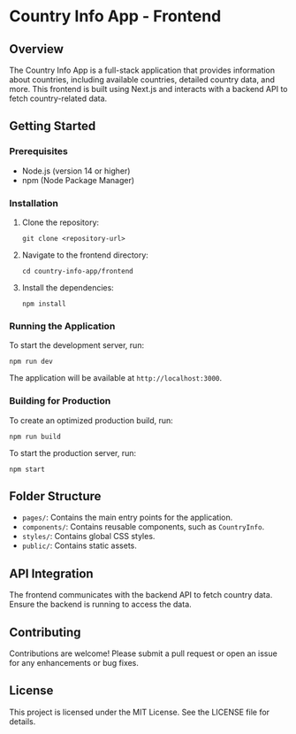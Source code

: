 # Country Info App - Frontend

## Overview
The Country Info App is a full-stack application that provides information about countries, including available countries, detailed country data, and more. This frontend is built using Next.js and interacts with a backend API to fetch country-related data.

## Getting Started

### Prerequisites
- Node.js (version 14 or higher)
- npm (Node Package Manager)

### Installation
1. Clone the repository:
   ```
   git clone <repository-url>
   ```
2. Navigate to the frontend directory:
   ```
   cd country-info-app/frontend
   ```
3. Install the dependencies:
   ```
   npm install
   ```

### Running the Application
To start the development server, run:
```
npm run dev
```
The application will be available at `http://localhost:3000`.

### Building for Production
To create an optimized production build, run:
```
npm run build
```
To start the production server, run:
```
npm start
```

## Folder Structure
- `pages/`: Contains the main entry points for the application.
- `components/`: Contains reusable components, such as `CountryInfo`.
- `styles/`: Contains global CSS styles.
- `public/`: Contains static assets.

## API Integration
The frontend communicates with the backend API to fetch country data. Ensure the backend is running to access the data.

## Contributing
Contributions are welcome! Please submit a pull request or open an issue for any enhancements or bug fixes.

## License
This project is licensed under the MIT License. See the LICENSE file for details.